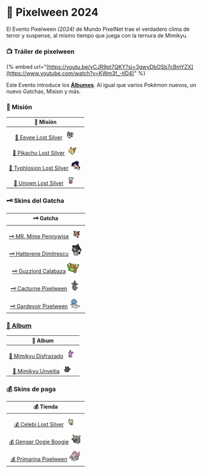 # 🎃 Pixelween 2024

El Evento Pixelween _(2024)_ de Mundo PixelNet trae el verdadero clima de terror y suspense, al mismo tiempo que juega con la ternura de Mimikyu.

### 📺 Tráiler de pixelween

{% embed url="[https://youtu.be/yCJR9pt7QKY?si=3gwyDbOSb7cBmYZX](https://www.youtube.com/watch?v=KWm3f_-tlD4)" %}

Este Evento introduce los **[Álbumes](../../funciones/Album.md)**. Al igual que varios Pokémon nuevos, un nuevo Gatchas, Mision y más.

### 📕 Misión

| 📕 Misión |
| :---: |
| [📕 Eevee Lost Silver](mision-eevee-lostsilver.md) ![Sprite de Eevee Pennywise](../../images/pokemon/pixelween/ls2-sprite.png)|
| [📕 Pikachu Lost Silver](mision-pikachu-lostsilver.md) ![Sprite de Pikachu Dimitrescu](../../images/pokemon/pixelween/ls1-sprite.png)|
| [📕 Typhlosion Lost Silver](mision-typhlosion-lostsilver.md) ![Sprite de Typhlosion Calabaza](../../images/pokemon/pixelween/ls3-sprite.png)|
| [📕 Unown Lost Silver](mision-unown-lostsilver.md) ![Sprite de Unown Calabaza](../../images/pokemon/pixelween/ls-v-sprite.png)|

### 🗝️ Skins del Gatcha

| 🗝️ Gatcha |
| :---: |
| [🗝️ MR. Mime Pennywise](gatcha-mrmime-pennywise.md) ![Sprite de MR. Mime Pennywise](../../images/pokemon/pixelween/pennywise-sprite.png)|
| [🗝️ Hatterene Dimitrescu](gatcha-hatterene-dimitrescu.md) ![Sprite de Hatterene Dimitrescu](../../images/pokemon/pixelween/dimitrescu-sprite.png)|
| [🗝️ Guzzlord Calabaza](gatcha-guzzlord-calabaza.md) ![Sprite de Guzzlord Calabaza](../../images/pokemon/pixelween/calabaza-sprite.png)|
| [🗝️ Cacturne Pixelween](gatcha-cacturne-pixelween.md) ![Sprite de Cacturne Pixelween](../../images/pokemon/pixelween/cacturne-sprite.png)|
| [🗝️ Gardevoir Pixelween](gatcha-gardevoir-pixelween.md) ![Sprite de Gardevoir Pixelween](../../images/pokemon/pixelween/gardevoir-sprite.png)|

### [🔖 Album ](../../funciones/album/album_mimikyu.md)

| 🔖 Album |
| :---: |
| [🔖 Mimikyu Disfrazado](gatcha-mimikyu-disfrazado.md) ![Sprite de Pikachu Navideño](../../images/funciones/album/mimikyu/mimigengar_sp.png)|
| [🔖 Mimikyu Unveilia](gatcha-mimikyu-unveilia.md) ![Sprite de Eevee Reno](../../images/funciones/album/mimikyu/mimiunveilia-sp.png)|

### 💰 Skins de paga

| 💰 Tienda |
| :---: |
| [💰 Celebi Lost Silver](paga-celebi-lostsilver.md) ![Sprite de Celebi Lost Silver](../../images/pokemon/pixelween/ls4-sprite.png)|
| [💰 Gengar Oogie Boogie](paga-gengar-oogieboogie.md) ![Sprite de Gengar Oogie Boogie](../../images/pokemon/pixelween/oogieboogie-sprite.png)|
| [💰 Primarina Pixelween](pixelween-primarina-pixelween.md) ![Sprite de Primarina Pixelween](../../images/pokemon/pixelween/primarina-sprite.png)|
